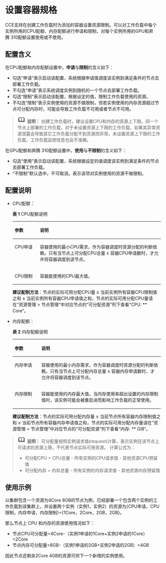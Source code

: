 # 设置容器规格<a name="cce_01_0163"></a>

CCE支持在创建工作负载时为添加的容器设置资源限制。可以对工作负载中每个实例所用的CPU配额、内存配额进行申请和限制，对每个实例所用的GPU和昇腾 310配额设置使用或不使用。

## 配置含义<a name="section13440617205217"></a>

在CPU配额和内存配额设置中，**申请**与**限制**的含义如下：

-   勾选“申请“表示启动该配置，系统根据申请值调度该实例到满足条件的节点去部署工作负载。
-   不勾选“申请“表示系统调度实例到随机的一个节点去部署工作负载。
-   勾选“限制“表示启动该配置，根据设定的值，限制工作负载使用的资源。
-   不勾选“限制“表示实例使用的资源不做限制，但若实例使用的内存资源超过节点可分配内存时，可能会导致工作负载不可用或者节点不可用。

>![](public_sys-resources/icon-note.gif) **说明：** 
>创建工作负载时，建议设置CPU和内存的资源上下限。同一个节点上部署的工作负载，对于未设置资源上下限的工作负载，如果其异常资源泄露会导致其它工作负载分配不到资源而异常。未设置资源上下限的工作负载，工作负载监控信息也会不准确。

在GPU配额和昇腾 310配额设置中，**使用**与**不限制**的含义如下：

-   勾选“使用“表示启动该配置，系统根据设定的值调度该实例到满足条件的节点去部署工作负载。
-   “不限制“默认选中，不可取消。表示该项对实例使用的资源不做限制。

## 配置说明<a name="section1550317594522"></a>

-   CPU配额：

    **表 1**  CPU配额说明

    <a name="table362417589103"></a>
    <table><thead align="left"><tr id="row186251758111012"><th class="cellrowborder" valign="top" width="17%" id="mcps1.2.3.1.1"><p id="p762595815102"><a name="p762595815102"></a><a name="p762595815102"></a>参数</p>
    </th>
    <th class="cellrowborder" valign="top" width="83%" id="mcps1.2.3.1.2"><p id="p8625105813106"><a name="p8625105813106"></a><a name="p8625105813106"></a>说明</p>
    </th>
    </tr>
    </thead>
    <tbody><tr id="row162511587103"><td class="cellrowborder" valign="top" width="17%" headers="mcps1.2.3.1.1 "><p id="p2625135851014"><a name="p2625135851014"></a><a name="p2625135851014"></a>CPU申请</p>
    </td>
    <td class="cellrowborder" valign="top" width="83%" headers="mcps1.2.3.1.2 "><p id="p262515818104"><a name="p262515818104"></a><a name="p262515818104"></a>容器使用的最小CPU需求，作为容器调度时资源分配的判断依赖。只有当节点上可分配CPU总量 ≥ 容器CPU申请数时，才允许将容器调度到该节点。</p>
    </td>
    </tr>
    <tr id="row172431422171112"><td class="cellrowborder" valign="top" width="17%" headers="mcps1.2.3.1.1 "><p id="p1424472219115"><a name="p1424472219115"></a><a name="p1424472219115"></a>CPU限制</p>
    </td>
    <td class="cellrowborder" valign="top" width="83%" headers="mcps1.2.3.1.2 "><p id="p524412223119"><a name="p524412223119"></a><a name="p524412223119"></a>容器能使用的CPU最大值。</p>
    </td>
    </tr>
    </tbody>
    </table>

    **建议配制方法**：节点的实际可用分配CPU量 ≥ 当前实例所有容器CPU限制值之和 ≥ 当前实例所有容器CPU申请值之和，节点的实际可用分配CPU量请在“资源管理  \>  节点管理“中对应节点的“可分配资源“列下查看“CPU: \*\* Core“。


-   内存配额：

    **表 2**  内存配额说明

    <a name="table164121625191912"></a>
    <table><thead align="left"><tr id="row64131325111910"><th class="cellrowborder" valign="top" width="18%" id="mcps1.2.3.1.1"><p id="p154131025111914"><a name="p154131025111914"></a><a name="p154131025111914"></a>参数</p>
    </th>
    <th class="cellrowborder" valign="top" width="82%" id="mcps1.2.3.1.2"><p id="p16413325111912"><a name="p16413325111912"></a><a name="p16413325111912"></a>说明</p>
    </th>
    </tr>
    </thead>
    <tbody><tr id="row1241310258194"><td class="cellrowborder" valign="top" width="18%" headers="mcps1.2.3.1.1 "><p id="p15413225131915"><a name="p15413225131915"></a><a name="p15413225131915"></a>内存申请</p>
    </td>
    <td class="cellrowborder" valign="top" width="82%" headers="mcps1.2.3.1.2 "><p id="p541362541919"><a name="p541362541919"></a><a name="p541362541919"></a>容器使用的最小内存需求，作为容器调度时资源分配的判断依赖。只有当节点上可分配内存总量 ≥ 容器内存申请数时，才允许将容器调度到该节点。</p>
    </td>
    </tr>
    <tr id="row1413325101918"><td class="cellrowborder" valign="top" width="18%" headers="mcps1.2.3.1.1 "><p id="p241312517195"><a name="p241312517195"></a><a name="p241312517195"></a>内存限制</p>
    </td>
    <td class="cellrowborder" valign="top" width="82%" headers="mcps1.2.3.1.2 "><p id="p1241352520199"><a name="p1241352520199"></a><a name="p1241352520199"></a>容器能使用的内存最大值。当内存使用率超出设置的内存限制值时，该实例可能会被重启进而影响工作负载的正常使用。</p>
    </td>
    </tr>
    </tbody>
    </table>

    **建议配制方法**：节点的实际可用分配内存量 ≥ 当前节点所有容器内存限制值之和 ≥ 当前节点所有容器内存申请值之和，节点的实际可用分配内存量请在“资源管理  \>  节点管理“中对应节点的“可分配资源“列下查看“内存: \*\* GiB“。


>![](public_sys-resources/icon-note.gif) **说明：** 
>可分配量按照实例请求值\(request\)计算，表示实例在该节点上可请求的资源上限，不代表节点实际可用资源。 计算公式为：
>-   可分配CPU = CPU总量 - 所有实例的CPU请求值 - 其他资源CPU预留值
>-   可分配内存 = 内存总量 - 所有实例的内存请求值 - 其他资源内存预留值

## 使用示例<a name="section17887209103612"></a>

以集群包含一个资源为4Core 8GB的节点为例，已经部署一个包含两个实例的工作负载到该集群上，并设置两个实例（实例1，实例2）的资源为\{CPU申请，CPU限制，内存申请，内存限制\}=\{1Core，2Core，2GB，2GB\}。

那么节点上 CPU 和内存的资源使用情况如下：

-   节点CPU可分配量=4Core-（实例1申请的1Core+实例2申请的1Core）=2Core
-   节点内存可分配量=8GB-（实例1申请的2GB+实例2申请的2GB）=4GB

因此节点还剩余2Core 4GB的资源可供下一个新增的实例使用。

